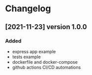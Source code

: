 # Changelog
 
## [2021-11-23] version 1.0.0

### Added

- express app example
- tests example
- dockerfile and docker-compose
- github actions CI/CD automations